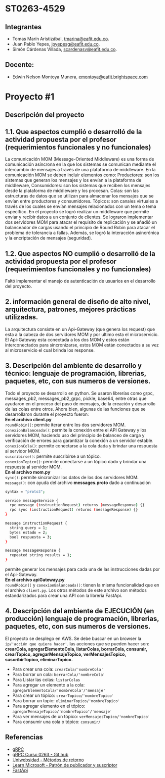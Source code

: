 # ST0263-4529
## Integrantes
- Tomas Marín Aristizábal, tmarina@eafit.edu.co. 
- Juan Pablo Yepes, jpyepesg@eafit.edu.co.  
- Simón Cárdenas Villada, scardenasv@eafit.edu.co.
## Docente:
- Edwin Nelson Montoya Munera, emontoya@eafit.brightspace.com

# Proyecto #1
## Descripción del proyecto
## 1.1. Que aspectos cumplió o desarrolló de la actividad propuesta por el profesor (requerimientos funcionales y no funcionales)
La comunicación MOM (Message-Oriented Middleware) es una forma de comunicación asíncrona en la que los sistemas se comunican mediante el intercambio de mensajes a través de una plataforma de middleware. 
En la comunicación MOM se deben incluir elementos como: Productores: son los sistemas que generan los mensajes y los envían a la plataforma de middleware, Consumidores: son los sistemas que reciben los mensajes desde la plataforma de middleware y los procesan. Colas: son las estructuras de datos que se utilizan para almacenar los mensajes que se envían entre productores y consumidores. Tópicos: son canales virtuales a través de los cuales se envían mensajes relacionados con un tema o tema específico. En el proyecto se logró realizar un middleware que permite enviar y recibir datos a un conjunto de clientes. Se lograron implementar dos servidores MOM para atacar el requisito de replicación y se añadió un balanceador de cargas usando el principio de Round Robin para atacar el problema de tolerancia a fallas. Además, se logró la interacción asincrónica y la encriptación de mensajes (seguridad).
## 1.2. Que aspectos NO cumplió o desarrolló de la actividad propuesta por el profesor (requerimientos funcionales y no funcionales)  
Faltó implementar el manejo de autenticación de usuarios en el desarrollo del proyecto.  
## 2. información general de diseño de alto nivel, arquitectura, patrones, mejores prácticas utilizadas. 
La arquitectura consiste en un Api-Gateway (que genera los request) que esta a la cabeza de dos servidores MOM y por ultimo esta el microservicio. El Api-Gateway esta conectada a los dos MOM y estos están interconectados para sincronizarse, estos MOM están conectados a su vez al microservicio el cual brinda los response.
## 3. Descripción del ambiente de desarrollo y técnico: lenguaje de programación, librerias, paquetes, etc, con sus numeros de versiones.
Todo el proyecto se desarrollo en python. Se usaron librerías como grpc, messages_pb2, messages_pb2_grpc, pickle, base64, entre otras que ayudaron en el proceso del paso de mensajes, de la creación y desarrollo de las colas entre otros.
Ahora bien, algunas de las funciones que se desarrollaron durante el proyecto fueron:  
**En el archivo client.py**  
`roundRobin()`: permite iterar entre los dos servidores MOM.  
`conexionBalanceada()`: permite la conexión entre el API Gateway y los servidores MOM, haciendo uso del principio de balanceo de carga y verificación de errores para garantizar la conexión a un servidor estable.
`conexionCola()`: permite conectarse a la cola dada y brindar una respuesta al servidor MOM.  
`suscribirse()`: permite suscribirse a un tópico.  
`conexionTopico()`: permite conectarse a un tópico dado y brindar una respuesta al servidor MOM.  
**En el archivo mom.py**  
`sync()`: permite sincronizar los datos de los dos servidores MOM.  
`message()`: con ayuda del archivo **messages.proto** dado a continuación 
```bash
syntax = "proto3";

service messageService {
  rpc message (instructionRequest) returns (messageResponse) {}
  rpc sync (instructionRequest) returns (messageResponse) {}
}

message instructionRequest {
  string query = 1;
  bytes estado = 2;
  bool respuesta = 3;
}

message messageResponse {
  repeated string results = 1;
}
```
permite generar los mensajes para cada una de las instrucciones dadas por el Api-Gateway.  
**En el archivo apiGateway.py**   
`roundRobin()` y `conexionBalanceada()`: tienen la misma funcionalidad que en el archivo `client.py`.
Los otros métodos de este archivo son métodos estandarizados para crear una API con la librería FastApi.

   
## 4. Descripción del ambiente de EJECUCIÓN (en producción) lenguaje de programación, librerias, paquetes, etc, con sus numeros de versiones.  
El proyecto se desplego en AWS. Se debe buscar en un browser la `ip/'acción que quiera hacer'`. las acciones que se pueden hacer son: **crearCola, agregarElementoCola, listarColas, borrarCola, consumir, crearTopico, agregarMensajeTopico, verMensajesTopico, suscribirTopico, eliminarTopico.**  
- Para crear una cola: `crearCola/'nombreCola'`
- Para borrar un cola: `borrarCola/'nombreCola' ` 
- Para Listar las colas: `listarColas`  
- Para agregar un elemento a la cola: `agregarElementoCola/'nombreCola'/'mensaje' ` 
- Para crear un tópico: `crearTopico/'nombreTopico'`  
- Para borrar un topic: `eliminarTopico/'nombreTopico'`  
- Para agregar elemento en el tópico: `agregarMensajeTopico/'nombreTopico'/'mensaje'`
- Para ver mensajes de un tópico: `verMensajesTopico/'nombreTopico'`  
- Para consumir una cola o tópico: `consumir/ `


## Referencias
* [gRPC](https://grpc.github.io/grpc/python/grpc.html)  
* [gRPC Curso 0263 - Git hub](https://github.com/st0263eafit/st0263-231/tree/main/Laboratorio-RPC)  
* [Uniwebsidad - Métodos de retorno](https://uniwebsidad.com/libros/python/capitulo-8/metodos-de-retorno)  
* [Learn Microsoft - Patrón de publicador y suscriptor](https://learn.microsoft.com/es-es/azure/architecture/patterns/publisher-subscriber)  
* [FastApi](https://fastapi.tiangolo.com/) 
